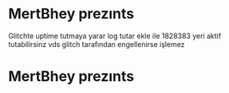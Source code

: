 # MertBhey prezınts

Glitchte uptime tutmaya yarar
log tutar
ekle ile 1828383 yeri aktif tutabilirsinz
vds glitch tarafından engellenirse işlemez

# MertBhey prezınts
